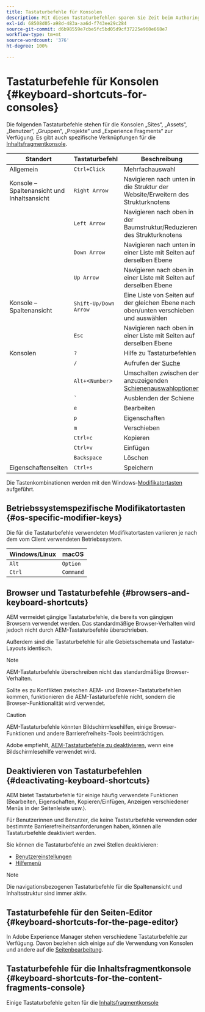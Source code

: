 ```yaml
---
title: Tastaturbefehle für Konsolen
description: Mit diesen Tastaturbefehlen sparen Sie Zeit beim Authoring
exl-id: 68508d05-a98d-483a-aa6d-f743ee29c284
source-git-commit: d6b98559e7cbe5fc5bd05d9cf37225e960e668e7
workflow-type: tm+mt
source-wordcount: '376'
ht-degree: 100%

---
```


# Tastaturbefehle für Konsolen {#keyboard-shortcuts-for-consoles}

Die folgenden Tastaturbefehle stehen für die Konsolen „Sites“, „Assets“, „Benutzer“, „Gruppen“, „Projekte“ und „Experience Fragments“ zur Verfügung. Es gibt auch spezifische Verknüpfungen für die [Inhaltsfragmentkonsole](#keyboard-shortcuts-for-the-content-fragments-console).

| Standort | Tastaturbefehl | Beschreibung |
|---|---|---|
| Allgemein | `Ctrl+Click` | Mehrfachauswahl |
| Konsole – Spaltenansicht und Inhaltsansicht | `Right Arrow` | Navigieren nach unten in die Struktur der Website/Erweitern des Strukturknotens |
|  | `Left Arrow` | Navigieren nach oben in der Baumstruktur/Reduzieren des Strukturknotens |
|  | `Down Arrow` | Navigieren nach unten in einer Liste mit Seiten auf derselben Ebene |
|  | `Up Arrow` | Navigieren nach oben in einer Liste mit Seiten auf derselben Ebene |
| Konsole – Spaltenansicht | `Shift-Up/Down Arrow` | Eine Liste von Seiten auf der gleichen Ebene nach oben/unten verschieben und auswählen |
|  | `Esc` | Navigieren nach oben in einer Liste mit Seiten auf derselben Ebene |
| Konsolen | `?` | Hilfe zu Tastaturbefehlen |
|  | `/` | Aufrufen der [Suche](/help/sites-cloud/authoring/getting-started/search.md) |
|  | `Alt+`&lt;`Number`> | Umschalten zwischen den anzuzeigenden [Schienenauswahloptionen](/help/sites-cloud/authoring/getting-started/basic-handling.md#rail-selector) |
|  | ``` ` ``` | Ausblenden der Schiene |
|  | `e` | Bearbeiten |
|  | `p` | Eigenschaften |
|  | `m` | Verschieben |
|  | `Ctrl+c` | Kopieren |
|  | `Ctrl+v` | Einfügen |
|  | `Backspace` | Löschen |
| Eigenschaftenseiten | `Ctrl+s` | Speichern |

Die Tastenkombinationen werden mit den Windows-[Modifikatortasten](#os-specific-modifier-keys) aufgeführt.

## Betriebssystemspezifische Modifikatortasten {#os-specific-modifier-keys}

Die für die Tastaturbefehle verwendeten Modifikatortasten variieren je nach dem vom Client verwendeten Betriebssystem.

| Windows/Linux | macOS |
|---|---|
| `Alt` | `Option` |
| `Ctrl` | `Command` |

## Browser und Tastaturbefehle {#browsers-and-keyboard-shortcuts}

AEM vermeidet gängige Tastaturbefehle, die bereits von gängigen Browsern verwendet werden. Das standardmäßige Browser-Verhalten wird jedoch nicht durch AEM-Tastaturbefehle überschrieben.

Außerdem sind die Tastaturbefehle für alle Gebietsschemata und Tastatur-Layouts identisch.

>[!NOTE]
>
>AEM-Tastaturbefehle überschreiben nicht das standardmäßige Browser-Verhalten.
>
>Sollte es zu Konflikten zwischen AEM- und Browser-Tastaturbefehlen kommen, funktionieren die AEM-Tastaturbefehle nicht, sondern die Browser-Funktionalität wird verwendet.

>[!CAUTION]
>
>AEM-Tastaturbefehle könnten Bildschirmlesehilfen, einige Browser-Funktionen und andere Barrierefreiheits-Tools beeinträchtigen.
>
>Adobe empfiehlt, [AEM-Tastaturbefehle zu deaktivieren](#deactivating-keyboard-shortcuts), wenn eine Bildschirmlesehilfe verwendet wird.

## Deaktivieren von Tastaturbefehlen {#deactivating-keyboard-shortcuts}

AEM bietet Tastaturbefehle für einige häufig verwendete Funktionen (Bearbeiten, Eigenschaften, Kopieren/Einfügen, Anzeigen verschiedener Menüs in der Seitenleiste usw.).

Für Benutzerinnen und Benutzer, die keine Tastaturbefehle verwenden oder bestimmte Barrierefreiheitsanforderungen haben, können alle Tastaturbefehle deaktiviert werden.

Sie können die Tastaturbefehle an zwei Stellen deaktivieren:

* [Benutzereinstellungen](/help/sites-cloud/authoring/getting-started/account-environment.md#my-preferences)
* [Hilfemenü](/help/sites-cloud/authoring/getting-started/basic-handling.md#accessing-help)

>[!NOTE]
>
>Die navigationsbezogenen Tastaturbefehle für die Spaltenansicht und Inhaltsstruktur sind immer aktiv.

## Tastaturbefehle für den Seiten-Editor {#keyboard-shortcuts-for-the-page-editor}

In Adobe Experience Manager stehen verschiedene Tastaturbefehle zur Verfügung. Davon beziehen sich einige auf die Verwendung von Konsolen und andere auf die [Seitenbearbeitung](/help/sites-cloud/authoring/fundamentals/keyboard-shortcuts.md).

## Tastaturbefehle für die Inhaltsfragmentkonsole {#keyboard-shortcuts-for-the-content-fragments-console}

Einige Tastaturbefehle gelten für die [Inhaltsfragmentkonsole](/help/sites-cloud/administering/content-fragments/keyboard-shortcuts.md)